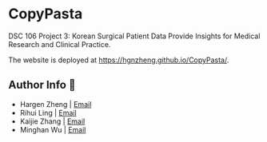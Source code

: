 # CopyPasta
DSC 106 Project 3: Korean Surgical Patient Data Provide Insights for Medical Research and Clinical Practice.

The website is deployed at https://hgnzheng.github.io/CopyPasta/.

## Author Info :trident:
- Hargen Zheng | [Email](yoz018@ucsd.edu)
- Rihui Ling | [Email](riling@ucsd.edu)
- Kaijie Zhang | [Email](kaz029@ucsd.edu)
- Minghan Wu | [Email](miw039@ucsd.edu)
